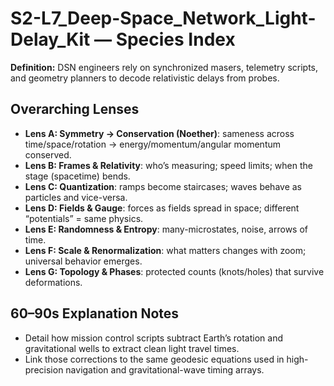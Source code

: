 # S2-L7_Deep-Space_Network_Light-Delay_Kit — Species Index
**Definition:** DSN engineers rely on synchronized masers, telemetry scripts, and geometry planners to decode relativistic delays from probes.

## Overarching Lenses

- **Lens A: Symmetry -> Conservation (Noether)**: sameness across time/space/rotation → energy/momentum/angular momentum conserved.
- **Lens B: Frames & Relativity**: who’s measuring; speed limits; when the stage (spacetime) bends.
- **Lens C: Quantization**: ramps become staircases; waves behave as particles and vice-versa.
- **Lens D: Fields & Gauge**: forces as fields spread in space; different “potentials” = same physics.
- **Lens E: Randomness & Entropy**: many-microstates, noise, arrows of time.
- **Lens F: Scale & Renormalization**: what matters changes with zoom; universal behavior emerges.
- **Lens G: Topology & Phases**: protected counts (knots/holes) that survive deformations.

## 60–90s Explanation Notes
- Detail how mission control scripts subtract Earth’s rotation and gravitational wells to extract clean light travel times.
- Link those corrections to the same geodesic equations used in high-precision navigation and gravitational-wave timing arrays.
